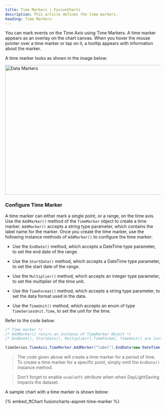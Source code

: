 ```yaml
---
title: Time Markers | FusionCharts
description: This article defines the time markers.
heading: Time Markers
---
```


You can mark events on the Time Axis using Time Markers. A time marker appears as an overlay on the chart canvas. When you hover the mouse pointer over a time marker or tap on it, a tooltip appears with information about the marker.

A time marker looks as shown in the image below:

<img src="{% site.BASE_URL %}/images/fusiontime-component-time-marker.png" alt="Data Markers" width="700" height="420">

### Configure Time Marker

A time marker can either mark a single point, or a range, on the time axis. Use the `AddMarker()` method of the `TimeMarker` object to create a time marker. `AddMarker()` accepts a string type parameter, which contains the label name for the marker. Once you create the time marker, use the following instance methods of `AddMarker()` to configure the time marker:

- Use the `EndDate()` method, which accepts a DateTime type parameter, to set the end date of the range.

- Use the `StartDate()` method, which accepts a DateTime type parameter, to set the start date of the range.

- Use the `Multiplier()` method, which accepts an integer type parameter, to set the multiplier of the time unit.

- Use the `TimeFormat()` method, which accepts a string type parameter, to set the data format used in the data.

- Use the `TimeUnit()` method, which accepts an enum of type `TimeSeriesUnit.Time`, to set the unit for the time.

Refer to the code below:

```csharp
/* Time marker */
/* AddMarker() return an instance of TimeMarker Object */
/* EndDate(), StartDate(), Multiplier(),TimeFormat, TimeUnit() are instance methods of AddMarker() and can be invoked as below */

timeSeries.TimeAxis.TimeMarker.AddMarker("label").EndDate(new DateTime(2010, 12, 31)).Multiplier(2).StartDate(new DateTime(2010, 01, 01)).TimeFormat("%b-%Y").TimeUnit(TimeSeriesUnit.Time.YEAR);
```

> The code given above will create a time marker for a period of time. To create a time marker for a specific point, simply omit the `EndDate()` instance method.

> Don't forget to enable `enableUTC` attribute when when DayLightSaving impacts the dataset.

A sample chart with a time marker is shown below:

{% embed_ftChart fusioncharts-aspnet-time-marker %}
